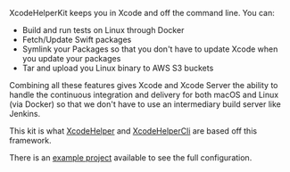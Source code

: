 XcodeHelperKit keeps you in Xcode and off the command line. You can:

* Build and run tests on Linux through Docker
* Fetch/Update Swift packages
* Symlink your Packages so that you don't have to update Xcode when you update your packages
* Tar and upload you Linux binary to AWS S3 buckets

Combining all these features gives Xcode and Xcode Server the ability to handle the continuous integration and delivery for both macOS and Linux (via Docker) so that we don't have to use an intermediary build server like Jenkins.

This kit is what [XcodeHelper](https://github.com/saltzmanjoelh/XcodeHelper) and [XcodeHelperCli](https://github.com/saltzmanjoelh/XcodeHelperCli) are based off this framework.

There is an [example project](https://github.com/saltzmanjoelh/XcodeHelperExample) available to see the full configuration.

